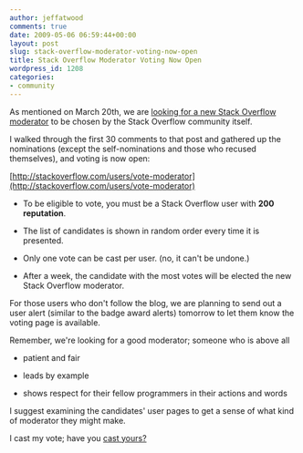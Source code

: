 ```yaml
---
author: jeffatwood
comments: true
date: 2009-05-06 06:59:44+00:00
layout: post
slug: stack-overflow-moderator-voting-now-open
title: Stack Overflow Moderator Voting Now Open
wordpress_id: 1208
categories:
- community
---
```



As mentioned on March 20th, we are [looking for a new Stack Overflow moderator](http://blog.stackoverflow.com/2009/03/nominate-a-new-stack-overflow-moderator/) to be chosen by the Stack Overflow community itself.



I walked through the first 30 comments to that post and gathered up the nominations (except the self-nominations and those who recused themselves), and voting is now open:



[http://stackoverflow.com/users/vote-moderator](http://stackoverflow.com/users/vote-moderator)







  * To be eligible to vote, you must be a Stack Overflow user with **200 reputation**.

  * The list of candidates is shown in random order every time it is presented.

  * Only one vote can be cast per user. (no, it can't be undone.)

  * After a week, the candidate with the most votes will be elected the new Stack Overflow moderator.




For those users who don't follow the blog, we are planning to send out a user alert (similar to the badge award alerts) tomorrow to let them know the voting page is available.






Remember, we're looking for a good moderator; someone who is above all







  * patient and fair

  * leads by example

  * shows respect for their fellow programmers in their actions and words




I suggest examining the candidates' user pages to get a sense of what kind of moderator they might make.



I cast my vote; have you [cast yours?](http://stackoverflow.com/users/vote-moderator)

